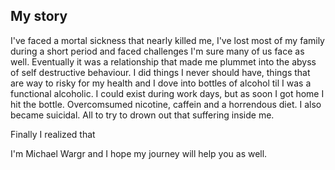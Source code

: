 ## My story

I've faced a mortal sickness that nearly killed me, I've lost most of my family during a short period and faced challenges I'm sure many of us face as well. Eventually it was a relationship that made me plummet into the abyss of self destructive behaviour. I did things I never should have, things that are way to risky for my health and I dove into bottles of alcohol til I was a functional alcoholic. I could exist during work days, but as soon I got home I hit the bottle. Overcomsumed nicotine, caffein and a horrendous diet. I also became suicidal. All to try to drown out that suffering inside me.

Finally I realized that

I'm Michael Wargr and I hope my journey will help you as well.
